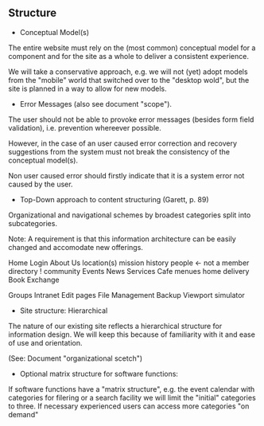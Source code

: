 Structure
-------------------------------

* Conceptual Model(s)

The entire website must rely on the (most common) conceptual model for a component and for the site as a whole to deliver a consistent experience.


We will take a conservative approach, e.g. we will not (yet) adopt models from the "mobile" world that switched over to the "desktop wold", but the site is planned in a way to allow for new models. 

* Error Messages (also see document "scope"). 

The user should not be able to provoke error messages (besides form field validation), i.e. prevention whereever possible.

However, in the case of an user caused error correction and recovery suggestions from the system must not break the consistency of the conceptual model(s).

Non user caused error should firstly indicate that it is a system error not caused by the user.


* Top-Down approach to content structuring (Garett, p. 89)

Organizational and navigational schemes by broadest categories split into subcategories.

Note: A requirement is that this information architecture can be easily changed and accomodate new offerings.

Home
Login
About Us
	location(s)
	mission
	history
	people	<- not a member directory !
	community
Events
News
Services
	Cafe
		menues
		home delivery
	Book Exchange

Groups
Intranet
	Edit pages
	File Management
	Backup
	Viewport simulator





* Site structure: Hierarchical

The nature of our existing site reflects a hierarchical structure for information design. We will keep this because of familiarity with it and ease of use and orientation.

(See: Document "organizational scetch")

* Optional matrix structure for software functions:

If software functions have a "matrix structure", e.g. the event calendar with categories for filering or a search facility we will limit the "initial" categories to three. If necessary experienced users can access more categories "on demand"


